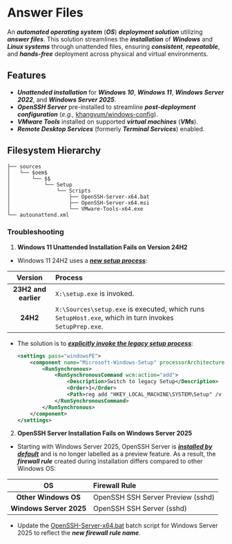 # Answer Files

An **_automated operating system_** (**_OS_**) **_deployment solution_** utilizing **_answer files_**. This solution streamlines the **_installation_** of **_Windows_** and **_Linux systems_** through unattended files, ensuring **_consistent_**, **_repeatable_**, and **_hands-free_** deployment across physical and virtual environments.

## Features

-   **_Unattended installation_** for **_Windows 10_**, **_Windows 11_**, **_Windows Server 2022_**, and **_Windows Server 2025_**.
-   **_OpenSSH Server_** pre-installed to streamline **_post-deployment configuration_** (_e.g.,_ [khangvum/windows-config](https://github.com/khangvum/windows-config)).
-   **_VMware Tools_** installed on supported **_virtual machines_** (**_VMs_**).
-   **_Remote Desktop Services_** (formerly **_Terminal Services_**) enabled.

## Filesystem Hierarchy

```
├── sources
│   └── $oem$
│       └── $$
│           └── Setup
│               └── Scripts
│                   ├── OpenSSH-Server-x64.bat
│                   ├── OpenSSH-Server-x64.msi
│                   └── VMware-Tools-x64.exe
└── autounattend.xml
```

### Troubleshooting

1.  **Windows 11 Unattended Installation Fails on Version 24H2**

-   Windows 11 24H2 uses a **_[new setup process](https://www.elevenforum.com/t/w11-24h2-and-old-installation-setup.25706/post-476855)_**:

Version             |Process
:------------------:|:-------------------------
**23H2 and earlier**|`X:\setup.exe` is invoked.
**24H2**            |`X:\Sources\setup.exe` is executed, which runs `SetupHost.exe`, which in turn invokes `SetupPrep.exe`.

-   The solution is to **_[explicitly invoke the legacy setup process](https://www.elevenforum.com/t/w11-24h2-and-old-installation-setup.25706/post-476942)_**:

    ```xml
    <settings pass="windowsPE">
        <component name="Microsoft-Windows-Setup" processorArchitecture="amd64" publicKeyToken="31bf3856ad364e35" language="neutral" versionScope="nonSxS" xmlns:wcm="http://schemas.microsoft.com/WMIConfig/2002/State" xmlns:xsi="http://www.w3.org/2001/XMLSchema-instance">
            <RunSynchronous>
                <RunSynchronousCommand wcm:action="add">
                    <Description>Switch to legacy Setup</Description>
                    <Order>1</Order>
                    <Path>reg add "HKEY_LOCAL_MACHINE\SYSTEM\Setup" /v CmdLine /t REG_SZ /d "X:\sources\setup.exe" /f</Path>
                </RunSynchronousCommand>
            </RunSynchronous>
        </component>
    </settings>
    ```

2.  **OpenSSH Server Installation Fails on Windows Server 2025**

-   Starting with Windows Server 2025, OpenSSH Server is **_[installed by default](https://learn.microsoft.com/en-us/windows-server/administration/openssh/openssh_install_firstuse?tabs=gui&pivots=windows-server-2025)_** and is no longer labelled as a preview feature. As a result, the **_firewall rule_** created during installation differs compared to other Windows OS:

OS                      |Firewall Rule
:----------------------:|:--------------------------------
**Other Windows OS**    |OpenSSH SSH Server Preview (sshd)
**Windows Server 2025** |OpenSSH SSH Server (sshd)

-   Update the [OpenSSH-Server-x64.bat](Windows%20Server%202025%20Standard/sources/$oem$/$$/Setup/Scripts/OpenSSH-Server-x64.bat) batch script for Windows Server 2025 to reflect the **_new firewall rule name_**.